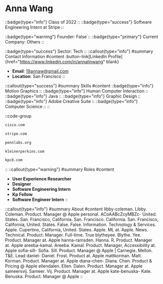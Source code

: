 # Anna Wang
::badge{type="info"}
Class of 2022
::
::badge{type="success"}
Software Engineering Intern at Stripe
::

::badge{type="warning"}
Founder: False
::
::badge{type="primary"}
Current Company: Others
::

::badge{type="success"}
Sector: Tech
::
::callout{type="info"}
#summary
Contact Information
#content
:button-link[LinkedIn Profile]{href="https://www.linkedin.com/in/annalinwang" blank}
- **Email**: 19annaw@gmail.com
- **Location**: San Francisco
::

::callout{type="success"}
#summary
Skills
#content
::badge{type="info"}
Motion Graphics
::
::badge{type="info"}
Human Computer Interaction
::
::badge{type="info"}
Java
::
::badge{type="info"}
Graphic Design
::
::badge{type="info"}
Adobe Creative Suite
::
::badge{type="info"}
Computer Science
::
::

::code-group
```bash [Cisco]
cisco.com
```
```bash [Stripe]
stripe.com
```
```bash [Penn Labs]
pennlabs.org
```
```bash [KPCB]
kleinerperkins.com
```
```bash [Kleiner Perkins Caufield & Byers]
kpcb.com
```
::
::callout{type="warning"}
#summary
Roles
#content
- **User Experience Researcher**
- **Designer**
- **Software Engineering Intern**
- **Kp Fellow**
- **Software Engineer Intern**
::

::callout{type="info"}
#summary
About
#content
libby-coleman. Libby. Coleman. Product. Manager @ Apple personal. ACoAABcZcyMBZc- United. States. San. Francisco, California. San. Francisco. California. San. Francisco, California, United. States. False. False. Information. Technology & Services. Apple. Cupertino, California, United. States. Apple. ML at. Apple. News. Technical. Product. Manager. Full-time. True blytheyee. Blythe. Yee. Product. Manager at. Apple hanna-ramsden. Hanna. R. Product. Manager at. Apple areeba-kamal. Areeba. Kamal. Product. Manager, Accessibility at. Apple sofia-sill- Sofia. Sill. Product. Manager @ Apple | Carnegie. Mellon. T&E. Lead daniel- Daniel. Frost. Product at. Apple mattkorman. Matt. Korman. Product. Manager at. Apple diana-chen- Diana. Chen. Product & Pricing @ Apple ellendalen. Ellen. Dalen. Product. Manager at. Apple sameersvij. Sameer. Vij. Product. Manager at. Apple kate-benuska- Kate. Benuska. Product. Manager @ Apple
::
